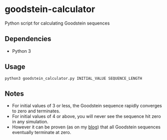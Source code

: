# goodstein-calculator

Python script for calculating Goodstein sequences

## Dependencies
- Python 3

## Usage
```python3 goodstein_calculator.py INITIAL_VALUE SEQUENCE_LENGTH```

## Notes
- For initial values of 3 or less, the Goodstein sequence rapidly converges to zero and terminates.
- For initial values of 4 or above, you will never see the sequence hit zero in any simulation.
- However it can be proven (as on my [blog](https://wgunderwood.github.io/2020/01/08/goodstein-sequences.html)) that all Goodstein sequences eventually terminate at zero.
